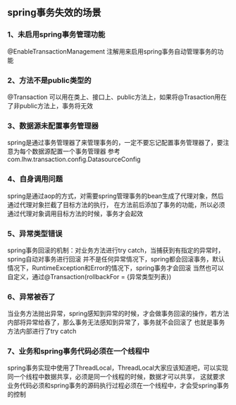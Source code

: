 ## spring事务失效的场景

### 1、未启用spring事务管理功能
@EnableTransactionManagement 注解用来启用spring事务自动管理事务的功能

### 2、方法不是public类型的
@Transaction 可以用在类上、接口上、public方法上，如果将@Trasaction用在了非public方法上，事务将无效

### 3、数据源未配置事务管理器
spring是通过事务管理器了来管理事务的，一定不要忘记配置事务管理器了，要注意为每个数据源配置一个事务管理器
参考com.lhw.transaction.config.DatasourceConfig

### 4、自身调用问题
spring是通过aop的方式，对需要spring管理事务的bean生成了代理对象，然后通过代理对象拦截了目标方法的执行，
在方法前后添加了事务的功能，所以必须通过代理对象调用目标方法的时候，事务才会起效

### 5、异常类型错误
spring事务回滚的机制：对业务方法进行try catch，当捕获到有指定的异常时，spring自动对事务进行回滚
并不是任何异常情况下，spring都会回滚事务，默认情况下，RuntimeException和Error的情况下，spring事务才会回滚
当然也可以自定义，通过@Transaction(rollbackFor = {异常类型列表})

### 6、异常被吞了
当业务方法抛出异常，spring感知到异常的时候，才会做事务回滚的操作，若方法内部将异常给吞了，那么事务无法感知到异常了，事务就不会回滚了
也就是事务方法内部进行了try catch

### 7、业务和spring事务代码必须在一个线程中
spring事务实现中使用了ThreadLocal，ThreadLocal大家应该知道吧，可以实现同一个线程中数据共享，必须是同一个线程的时候，数据才可以共享，
这就要求业务代码必须和spring事务的源码执行过程必须在一个线程中，才会受spring事务的控制
